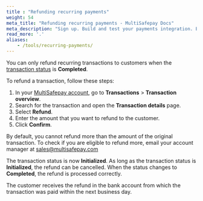 ```yaml
---
title : "Refunding recurring payments"
weight: 54
meta_title: "Refunding recurring payments - MultiSafepay Docs"
meta_description: "Sign up. Build and test your payments integration. Explore our products and services. Use our API Reference, SDKs, and wrappers. Get support."
read_more: '.'
aliases:
    - /tools/recurring-payments/
---
```


You can only refund recurring transactions to customers when the [transaction status](/api/multisafepay-statuses/) is **Completed**. 

To refund a transaction, follow these steps:

1. In your [MultiSafepay account](https://merchant.multisafepay.com), go to **Transactions** > **Transaction overview**.
2. Search for the transaction and open the **Transaction details** page.
3. Select **Refund**.
5. Enter the amount that you want to refund to the customer.
6. Click **Confirm**.

By default, you cannot refund more than the amount of the original transaction. To check if you are eligible to refund more, email your account manager at <sales@multisafepay.com>

The transaction status is now **Initialized**. As long as the transaction status is **Initialized**, the refund can be cancelled. When the status changes to **Completed**, the refund is processed correctly. 

The customer receives the refund in the bank account from which the transaction was paid within the next business day.
